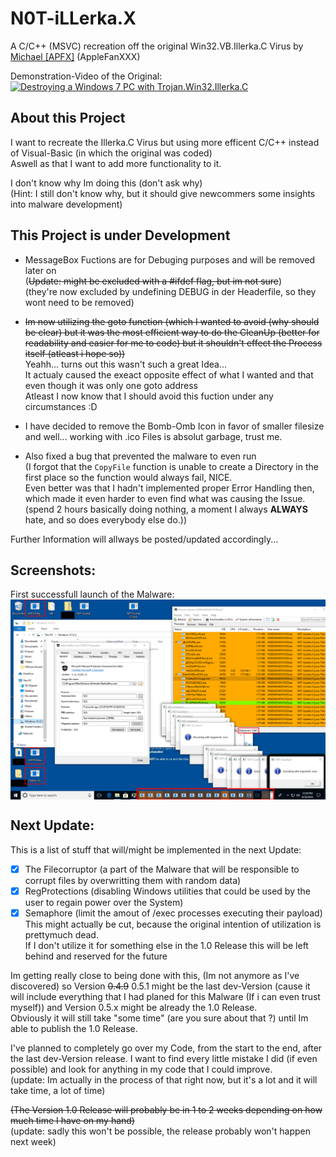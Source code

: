 # N0T-iLLerka.X

A C/C++ (MSVC) recreation off the original Win32.VB.Illerka.C Virus by [Michael [APFX]](https://www.youtube.com/channel/UCDo-73OtSjnMKVIEidGu2Xw) (AppleFanXXX)

Demonstration-Video of the Original:\
<a href="https://www.youtube.com/watch?v=HnRm9DBWzY8"><img height="180" src="https://img.youtube.com/vi/HnRm9DBWzY8/maxresdefault.jpg" alt="Destroying a Windows 7 PC with Trojan.Win32.Illerka.C"></a>

## About this Project
I want to recreate the Illerka.C Virus but using more efficent C/C++ instead of Visual-Basic (in which the original was coded)\
Aswell as that I want to add more functionality to it.
 
I don't know why Im doing this (don't ask why)\
(Hint: I still don't know why, but it should give newcommers some insights into malware development)

## This Project is under Development
- MessageBox Fuctions are for Debuging purposes and will be removed later on\
(~~Update: might be excluded with a #ifdef flag, but im not sure~~)\
(they're now excluded by undefining DEBUG in der Headerfile, so they wont need to be removed)

- ~~Im now utilizing the goto function (which I wanted to avoid (why should be clear) but it was the most efficient way to do the CleanUp (better for readability and easier for me to code) but it shouldn't effect the Process itself (atleast i hope so))~~\
Yeahh... turns out this wasn't such a great Idea...\
It actualy caused the exeact opposite effect of what I wanted and that even though it was only one goto address\
Atleast I now know that I should avoid this fuction under any circumstances :D

- I have decided to remove the Bomb-Omb Icon in favor of smaller filesize and well... working with .ico Files is absolut garbage, trust me.

- Also fixed a bug that prevented the malware to even run\
(I forgot that the `CopyFile` function is unable to create a Directory in the first place so the function would always fail, NICE.\
Even better was that I hadn't implemented proper Error Handling then, which made it even harder to even find what was causing the Issue. (spend 2 hours basically doing nothing, a moment I always **ALWAYS** hate, and so does everybody else do.))

Further Information will allways be posted/updated accordingly...

## Screenshots:
First successfull launch of the Malware:\
<a><img align="center" src="GitRes/MSEdge-Win10-VMWare-2019-09-18-21-44-00.png" alt="Windows 10 VM Screenshot"></a>

## Next Update:
This is a list of stuff that will/might be implemented in the next Update:

- [x] The Filecorruptor (a part of the Malware that will be responsible to corrupt files by overwritting them with random data)
- [x] RegProtections (disabling Windows utilities that could be used by the user to regain power over the System)
- [x] Semaphore (limit the amout of /exec processes executing their payload)\
This might actually be cut, because the original intention of utilization is prettymuch dead.\
If I don't utilize it for something else in the 1.0 Release this will be left behind and reserved for the future

Im getting really close to being done with this, (Im not anymore as I've discovered) 
so Version ~~0.4.9~~ 0.5.1 might be the last dev-Version (cause it will include everything that I had planed for this Malware 
(If i can even trust myself)) and Version 0.5.x might be already the 1.0 Release.\
Obviously it will still take "some time" (are you sure about that ?) until Im able to publish the 1.0 Release.

I've planned to completely go over my Code, from the start to the end, after the last dev-Version release.
I want to find every little mistake I did (if even possible) and look for anything in my code that I could improve.\
(update: Im actually in the process of that right now, but it's a lot and it will take time, a lot of time)

~~(The Version 1.0 Release will probably be in 1 to 2 weeks depending on how much time I have on my hand)~~\
(update: sadly this won't be possible, the release probably won't happen next week)
